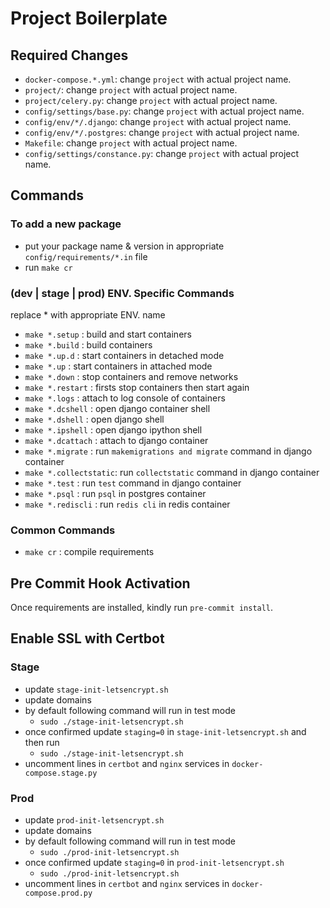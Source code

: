 # Project Boilerplate

## Required Changes
* `docker-compose.*.yml`: change `project` with actual project name.
* `project/`: change `project` with actual project name.
* `project/celery.py`: change `project` with actual project name.
* `config/settings/base.py`: change `project` with actual project name.
* `config/env/*/.django`: change `project` with actual project name.
* `config/env/*/.postgres`: change `project` with actual project name.
* `Makefile`: change `project` with actual project name.
* `config/settings/constance.py`: change `project` with actual project name.

## Commands
### To add a new package
* put your package name & version in appropriate `config/requirements/*.in` file
* run `make cr`

### (dev | stage | prod) ENV. Specific Commands
replace * with appropriate ENV. name
* `make *.setup`        : build and start containers
* `make *.build`        : build containers
* `make *.up.d`         : start containers in detached mode
* `make *.up`           : start containers in attached mode
* `make *.down`         : stop containers and remove networks
* `make *.restart`      : firsts stop containers then start again
* `make *.logs`         : attach to log console of containers
* `make *.dcshell`      : open django container shell
* `make *.dshell`       : open django shell
* `make *.ipshell`      : open django ipython shell
* `make *.dcattach`     : attach to django container
* `make *.migrate`      : run `makemigrations and migrate` command in django container
* `make *.collectstatic`: run `collectstatic` command in django container
* `make *.test`         : run `test` command in django container
* `make *.psql`         : run `psql` in postgres container
* `make *.rediscli`     : run `redis cli` in redis container

### Common Commands
* `make cr`             : compile requirements


## Pre Commit Hook Activation
Once requirements are installed, kindly run `pre-commit install`.

## Enable SSL with Certbot
### Stage
* update `stage-init-letsencrypt.sh`
* update domains
* by default following command will run in test mode
  * `sudo ./stage-init-letsencrypt.sh`
* once confirmed update `staging=0` in `stage-init-letsencrypt.sh` and then run
  * `sudo ./stage-init-letsencrypt.sh`
* uncomment lines in `certbot` and `nginx` services in `docker-compose.stage.py` 

### Prod
* update `prod-init-letsencrypt.sh`
* update domains
* by default following command will run in test mode
  * `sudo ./prod-init-letsencrypt.sh`
* once confirmed update `staging=0` in `prod-init-letsencrypt.sh`
  * `sudo ./prod-init-letsencrypt.sh`
* uncomment lines in `certbot` and `nginx` services in `docker-compose.prod.py` 
